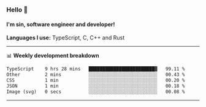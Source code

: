 ### Hello 👋
#### I'm sin, software engineer and developer!

**Languages I use:** TypeScript, C, C++ and Rust

---
📊 **Weekly development breakdown**

<!--START_SECTION:waka-->

```txt
TypeScript    9 hrs 28 mins   ████████████████████████▓   99.11 %
Other         2 mins          ░░░░░░░░░░░░░░░░░░░░░░░░░   00.43 %
CSS           1 min           ░░░░░░░░░░░░░░░░░░░░░░░░░   00.20 %
JSON          1 min           ░░░░░░░░░░░░░░░░░░░░░░░░░   00.18 %
Image (svg)   0 secs          ░░░░░░░░░░░░░░░░░░░░░░░░░   00.08 %
```

<!--END_SECTION:waka-->

---
